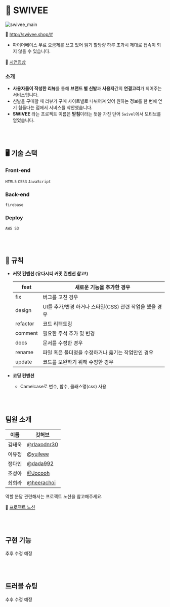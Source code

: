 # 👟 **SWIVEE**

![swivee_main](https://user-images.githubusercontent.com/82587107/204229458-fd68928e-b064-4f31-a1e2-a23e4d939382.gif)

🔗 http://swivee.shop/#
- 파이어베이스 무료 요금제를 쓰고 있어 읽기 할당량 하루 초과시 제대로 접속이 되지 않을 수 있습니다.

🔗 [시연영상](https://www.youtube.com/watch?v=i2lWnXUfahQ)


### 소개

- **사용자들이 작성한 리뷰**를 통해 **브랜드 별 신발**과 **사용자**간의 **연결고리**가 되어주는 서비스입니다.
- 신발을 구매할 때 리뷰가 구매 사이트별로 나뉘어져 있어 원하는 정보를 한 번에 얻기 힘들다는 점에서 서비스를 착안했습니다.
- **SWIVEE** 라는 프로젝트 이름은 **받침**이라는 뜻을 가진 단어 `Swivel`에서 모티브를 얻었습니다.

<br/>
<br/>

## 🖥 기술 스택
### Front-end
`HTML5` `CSS3` `JavaScript`


### Back-end
`firebase`


### Deploy
`AWS S3`

<br/>
<br/>

## 🤝 규칙

- **커밋 컨벤션 (유다시티 커밋 컨벤션 참고!)**
    
    
    | feat | 새로운 기능을 추가한 경우 |
    | --- | --- |
    | fix | 버그를 고친 경우 |
    | design | UI를 추가/변경 하거나 스타일(CSS) 관련 작업을 했을 경우 |
    | refactor | 코드 리팩토링 |
    | comment | 필요한 주석 추가 및 변경 |
    | docs | 문서를 수정한 경우 |
    | rename | 파일 혹은 폴더명을 수정하거나 옮기는 작업만인 경우 |
    | update | 코드를 보완하기 위해 수정한 경우 |
    
- **코딩 컨벤션**
    - Camelcase로 변수, 함수, 클래스명(css) 사용

<br/>
<br/>


## 팀원 소개

| 이름   | 깃허브                                       |
| ------ | -------------------------------------------- |
| 김태욱 | [@rlaxodnr30](https://github.com/rlaxodnr30) |
| 이유정 | [@yujleee](https://github.com/yujleee)       |
| 정다인 | [@dada992](https://github.com/dada992)       |
| 조성아 | [@Jocooh](https://github.com/Jocooh)         |
| 최희라 | [@heerachoi](https://github.com/heerachoi)   |

역할 분담 관련해서는 프로젝트 노션을 참고해주세요.

📑 [프로젝트 노션](https://yjworking.notion.site/JS-98b418dd84c44d82a0f27f2b4d424e31)

<br/>
<br/>

## 구현 기능 

추후 수정 예정

<br/>
<br/>


## 트러블 슈팅

추후 수정 예정
